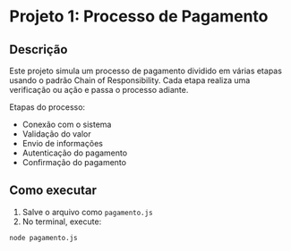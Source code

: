 #  Projeto 1: Processo de Pagamento

##  Descrição

Este projeto simula um processo de pagamento dividido em várias etapas usando o padrão Chain of Responsibility. Cada etapa realiza uma verificação ou ação e passa o processo adiante.

Etapas do processo:
- Conexão com o sistema
- Validação do valor
- Envio de informações
- Autenticação do pagamento
- Confirmação do pagamento

## Como executar

1. Salve o arquivo como `pagamento.js`
2. No terminal, execute:
```bash
node pagamento.js
